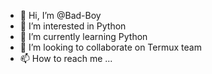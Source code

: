 - 👋 Hi, I’m @Bad-Boy
- 👀 I’m interested in Python
- 🌱 I’m currently learning Python
- 💞️ I’m looking to collaborate on Termux team
- 📫 How to reach me ...

<!---
Bad-Boy-Bd/Bad-Boy-Bd is a ✨ special ✨ repository because its `README.md` (this file) appears on your GitHub profile.
You can click the Preview link to take a look at your changes.
--->
